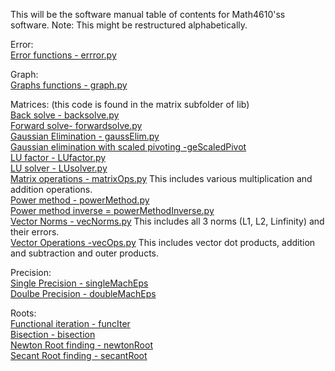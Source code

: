 This will be the software manual table of contents for Math4610'ss software.  Note: This might be restructured alphabetically. 

 Error:    
  [Error functions - errror.py](https://github.com/rj-may/math4610/blob/main/software_manual/error.md)
  
 Graph:   
  [Graphs functions - graph.py](https://github.com/rj-may/math4610/blob/main/software_manual/graph.md)
  
  Matrices:   (this code is found in the matrix subfolder of lib)        
   [Back solve - backsolve.py](https://github.com/rj-may/math4610/blob/main/software_manual/backSolve.md)  
   [Forward solve- forwardsolve.py](https://github.com/rj-may/math4610/blob/main/software_manual/LUsolver.md)      
    [Gaussian Elimination - gaussElim.py](https://github.com/rj-may/math4610/blob/main/software_manual/gaussElim.md)     
   [Gaussian elimination with scaled pivoting -geScaledPivot](https://github.com/rj-may/math4610/blob/main/software_manual/gaussElimScaledPivot.md)     
   [LU factor - LUfactor.py](https://github.com/rj-may/math4610/blob/main/software_manual/LUfactor.md)     
   [LU solver - LUsolver.py](https://github.com/rj-may/math4610/blob/main/software_manual/LUsolver.md)     
   [Matrix operations - matrixOps.py](https://github.com/rj-may/math4610/blob/main/lib/matrix/matrixOps.py) 
                  This includes various multiplication and addition operations.     
   [Power method - powerMethod.py](https://github.com/rj-may/math4610/blob/main/software_manual/powerMethod.md)  
   [Power method inverse = powerMethodInverse.py](https://github.com/rj-may/math4610/blob/main/software_manual/powerMethodInverse.md)  
   [Vector Norms - vecNorms.py](https://github.com/rj-may/math4610/blob/main/software_manual/vecNorms.md) This includes all 3 norms (L1, L2, Linfinity) and their errors.    
   [Vector Operations -vecOps.py](https://github.com/rj-may/math4610/blob/main/software_manual/vectorOperations.md)  This includes vector dot products, addition and subtraction and outer products.    
   

Precision:  
  [Single Precision - singleMachEps](https://github.com/rj-may/math4610/blob/main/software_manual/singleMachEps.md)   
  [Doulbe Precision - doubleMachEps](https://github.com/rj-may/math4610/blob/main/software_manual/doubleMachEps.md)
  

  
 Roots:     
  [Functional iteration - funcIter](https://github.com/rj-may/math4610/blob/main/software_manual/funcIter.md)   
  [Bisection - bisection](https://github.com/rj-may/math4610/blob/main/software_manual/bisection.md)   
  [Newton Root finding - newtonRoot](https://github.com/rj-may/math4610/blob/main/software_manual/newtonRoot.md)  
  [Secant Root finding - secantRoot](https://github.com/rj-may/math4610/blob/main/software_manual/secantRoot.md)  
 
  
